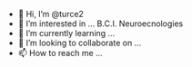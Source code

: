 - 👋 Hi, I’m @turce2
- 👀 I’m interested in ... B.C.I. Neuroecnologies 
- 🌱 I’m currently learning ...
- 💞️ I’m looking to collaborate on ...
- 📫 How to reach me ...

<!---
turce2/turce2 is a ✨ special ✨ repository because its `README.md` (this file) appears on your GitHub profile.
You can click the Preview link to take a look at your changes.
--->
